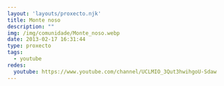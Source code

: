 ```yaml
---
layout: 'layouts/proxecto.njk'
title: Monte noso
description: ""
img: /img/comunidade/Monte_noso.webp
date: 2013-02-17 16:31:44
type: proxecto
tags:
  - youtube
redes:
  youtube: https://www.youtube.com/channel/UCLMIO_3Qut3hwihgoU-Sdaw
---
```

